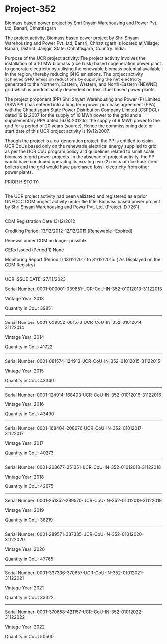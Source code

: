 # Project-352
Biomass based power project by Shri Shyam Warehousing and Power Pvt. Ltd, Banari, Chhattisgarh

The project activity, Biomass based power project by Shri Shyam Warehousing and Power Pvt.
Ltd, Banari, Chhattisgarh is located at Village: Banari, District: Janjgir, State: Chhattisgarh,
Country: India.


Purpose of the UCR project activity:
The project activity involves the installation of a 10 MW biomass (rice husk) based cogeneration
power plant to generate electricity by utilising the renewable biomass potential available in the
region, thereby reducing GHG emissions. The project activity achieves GHG emission
reductions by supplying the net electricity generated to the Northern, Eastern, Western, and
North-Eastern (NEWNE) grid which is predominantly dependent on fossil fuel based power
plants.

The project proponent (PP) Shri Shyam Warehousing and Power (P) Limited (SSWPPL) has
entered into a long term power purchase agreement (PPA) with the Chhattisgarh State Power
Distribution Company Limited (CSPDCL) dated 19.12.2007 for the supply of 10 MWh power to
the grid and a supplementary PPA dated 16.04.2012 for the supply of 9 MWh power to the grid
for a period of 20 years (source). Hence the commissioning date or start date of this UCR
project activity is 19/12/2007. 

Though the project is a co-generation project, the PP is entitled to
claim UCR CoUs based only on the renewable electrical energy supplied to grid as per the UCR
CoU program policy and guidelines related to small scale biomass to grid power projects. In the
absence of project activity, the PP would have continued operating its existing two (2) units of
rice husk fired boilers and the grid would have purchased fossil electricity from other power
plants.

PRIOR HISTORY:
_________________
The UCR project activity had been validated and registered as a prior UNFCCC CDM project
activity under the title: Biomass based power project by Shri Shyam Warehousing and Power Pvt.
Ltd. (Project ID 7261). 
___________________
CDM Registration Date 13/12/2012

Crediting Period: 13/12/2012-12/12/2019 (Renewable –Expired)

Renewal under CDM no longer possible

CERs Issued (Period 1) None

Monitoring Report (Period 1) 13/12/2012 to 31/12/2015. ( As Displayed on the CDM Registry)
______________________
UCR ISSUE DATE: 27/11/2023

Serial Number: 0001-000001-039851-UCR-CoU-IN-352-01012013-31122013

Vintage Year: 2013

Quantity in CoU: 39851
______________
Serial Number: 0001-039852-081573-UCR-CoU-IN-352-01012014-31122014

Vintage Year: 2014

Quantity in CoU: 41722
____________________________
Serial Number: 0001-081574-124913-UCR-CoU-IN-352-01012015-31122015

Vintage Year: 2015

Quantity in CoU: 43340
__________________________
Serial Number: 0001-124914-168403-UCR-CoU-IN-352-01012016-31122016

Vintage Year: 2016

Quantity in CoU: 43490
__________________

Serial Number: 0001-168404-208676-UCR-CoU-IN-352-01012017-31122017

Vintage Year: 2017

Quantity in CoU: 40273
_____________________
Serial Number: 0001-208677-251351-UCR-CoU-IN-352-01012018-31122018

Vintage Year: 2018

Quantity in CoU: 42675
______________________
Serial Number: 0001-251352-289570-UCR-CoU-IN-352-01012019-31122019

Vintage Year: 2019

Quantity in CoU: 38219
__________________
Serial Number: 0001-289571-337335-UCR-CoU-IN-352-01012020-31122020

Vintage Year: 2020

Quantity in CoU: 47765
__________________
Serial Number: 0001-337336-370657-UCR-CoU-IN-352-01012021-31122021

Vintage Year: 2021

Quantity in CoU: 33322
______________________
Serial Number: 0001-370658-421157-UCR-CoU-IN-352-01012022-31122022

Vintage Year: 2022

Quantity in CoU: 50500

